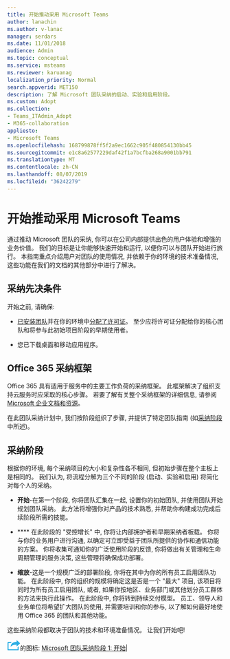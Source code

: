 ```yaml
---
title: 开始推动采用 Microsoft Teams
author: lanachin
ms.author: v-lanac
manager: serdars
ms.date: 11/01/2018
audience: Admin
ms.topic: conceptual
ms.service: msteams
ms.reviewer: karuanag
localization_priority: Normal
search.appverid: MET150
description: 了解 Microsoft 团队采纳的启动、实验和启用阶段。
ms.custom: Adopt
ms.collection:
- Teams_ITAdmin_Adopt
- M365-collaboration
appliesto:
- Microsoft Teams
ms.openlocfilehash: 168799878ff5f2a9ec1662c905f480854130bb45
ms.sourcegitcommit: e1c8a62577229daf42f1a7bcfba268a9001bb791
ms.translationtype: MT
ms.contentlocale: zh-CN
ms.lasthandoff: 08/07/2019
ms.locfileid: "36242279"
---
```

# <a name="get-started-driving-adoption-of-microsoft-teams"></a>开始推动采用 Microsoft Teams

通过推动 Microsoft 团队的采纳, 你可以在公司内部提供出色的用户体验和增强的业务价值。 我们的目标是让你能够快速开始和运行, 以便你可以与团队开始进行旅行。 本指南重点介绍用户对团队的使用情况, 并依赖于你的环境的技术准备情况, 这些功能在我们的文档的其他部分中进行了解决。

## <a name="adoption-prerequisites"></a>采纳先决条件

开始之前, 请确保:

- [已安装团队](get-clients.md)并在你的环境中[分配了许可证](office-365-licensing.md)。 至少应将许可证分配给你的核心团队和将参与此初始项目阶段的早期使用者。

- 您已下载桌面和移动应用程序。 

## <a name="office-365-adoption-framework"></a>Office 365 采纳框架

Office 365 具有适用于服务中的主要工作负荷的采纳框架。 此框架解决了组织支持云服务时应采取的核心步骤。 若要了解有关整个采纳框架的详细信息, 请参阅[Microsoft 企业文档和资源](https://aka.ms/O365AdoptionHub)。 

在此团队采纳计划中, 我们按阶段组织了步骤, 并提供了特定团队指南 (如[采纳阶段](#adoption-phases)中所述)。

## <a name="adoption-phases"></a>采纳阶段 

根据你的环境, 每个采纳项目的大小和复杂性各不相同, 但初始步骤在整个主板上是相同的。 我们认为, 将流程分解为三个不同的阶段 (启动、实验和启用) 将简化对每个人的采纳。  

- **开始**-在第一个阶段, 你将团队汇集在一起, 设置你的初始团队, 并使用团队开始规划团队采纳。 此方法将增强你对产品的技术熟悉, 并帮助你构建成功完成后续阶段所需的技能。 

- **** 在此阶段的 "受控增长" 中, 你将让内部拥护者和早期采纳者板载。 你将与你的业务用户进行沟通, 以确定可立即受益于团队所提供的协作和通信功能的方案。 你将收集可通知你的广泛使用阶段的反馈, 你将做出有关管理和生命周期管理的服务决策, 这些管理将确保成功部署。

- **缩放**-这是一个规模广泛的部署阶段, 你将在其中为你的所有员工启用团队功能。 在此阶段中, 你的组织的规模将确定这是否是一个 "最大" 项目, 该项目将同时为所有员工启用团队, 或者, 如果你按地区、业务部门或其他划分员工群体的方法来执行此操作。 在此阶段中, 你将转到持续交付模型。 员工、领导人和业务单位将希望扩大团队的使用, 并需要培训和你的参与, 以了解如何最好地使用 Office 365 的团队和其他功能。   

这些采纳阶段都取决于团队的技术和环境准备情况。 让我们开始吧!


![表示下一步骤](media/teams-adoption-next-icon.png)的图标: [Microsoft 团队采纳阶段 1: 开始](teams-adoption-phase1.md)|
